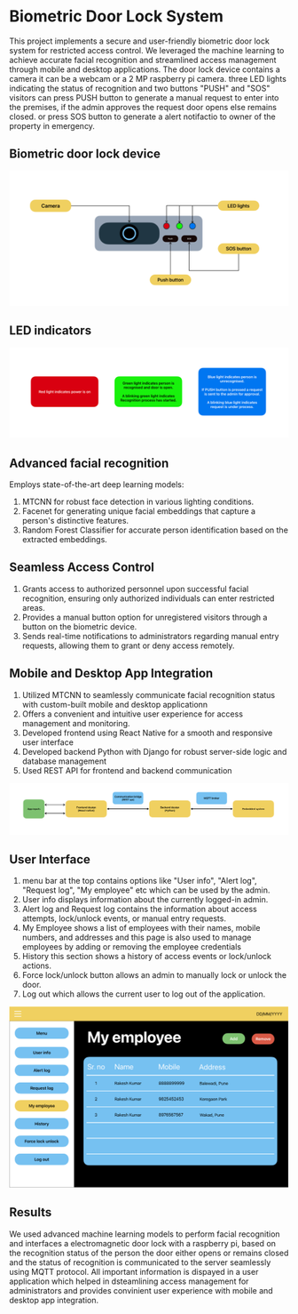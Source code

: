 # Biometric Door Lock System

This project implements a secure and user-friendly biometric door lock system for restricted access control. 
We leveraged the machine learning to achieve accurate facial recognition and streamlined access management through mobile and desktop applications.
The door lock device contains a camera it can be a webcam or a 2 MP raspberry pi camera. three LED lights indicating the status of recognition and two buttons "PUSH" and "SOS" 
visitors can press PUSH button to generate a manual request to enter into the premises, if the admin approves the request door opens else remains closed. or press SOS button to generate a alert notifactio to owner of the property in emergency.

## Biometric door lock device 
<img src="images/biometric_device.png" alt="biometric_door_lock">

## LED indicators
<img src="images/indicators.png" alt="biometric_door_lock">

## Advanced facial recognition
Employs state-of-the-art deep learning models:
1. MTCNN for robust face detection in various lighting conditions.
2. Facenet for generating unique facial embeddings that capture a person's distinctive features.
3. Random Forest Classifier for accurate person identification based on the extracted embeddings.

## Seamless Access Control
1. Grants access to authorized personnel upon successful facial recognition, ensuring only authorized individuals can enter restricted areas.
2. Provides a manual button option for unregistered visitors through a button on the biometric device.
3. Sends real-time notifications to administrators regarding manual entry requests, allowing them to grant or deny access remotely.

## Mobile and Desktop App Integration
1. Utilized MTCNN to seamlessly communicate facial recognition status with custom-built mobile and desktop applicationn
2. Offers a convenient and intuitive user experience for access management and monitoring.
3. Developed frontend using React Native for a smooth and responsive user interface
4. Developed backend Python with Django for robust server-side logic and database management
5. Used REST API for frontend and backend communication

<img src="images/frontend-backend_comm.png" alt="biometric_door_lock">

## User Interface
1. menu bar at the top contains options like "User info", "Alert log", "Request log", "My employee" etc which can be used by the admin.
2. User info displays information about the currently logged-in admin.
3. Alert log and Request log contains the information about access attempts, lock/unlock events, or manual entry requests.
4. My Employee shows a list of employees with their names, mobile numbers, and addresses and this page is also used to manage employees by adding or removing the employee credentials
5. History this section shows a history of access events or lock/unlock actions.
6. Force lock/unlock button allows an admin to manually lock or unlock the door.
7. Log out which allows the current user to log out of the application.

<img src="images/ui.png" alt="biometric_door_lock">

## Results
We used advanced machine learning models to perform facial recognition and interfaces a electromagnetic door lock with a raspberry pi, 
based on the recognition status of the person the door either opens or remains closed and the status of recognition is communicated to the server 
seamlessly using MQTT protocol. All important information is dispayed in a user application which helped in dsteamlining access management 
for administrators and provides convinient user experience with mobile and desktop app integration.
